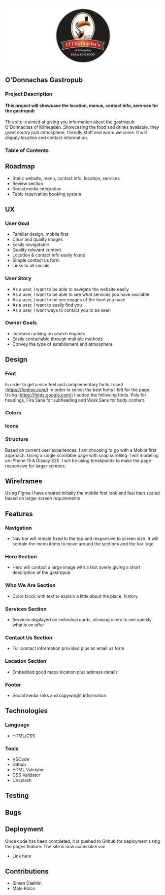 ![Logo Image](assets/images/readme/logo.png)

## O'Donnachas Gastropub

### Project Description

#### This project will showcase the location, menus, contact info, services for the gastropub

This site is aimed at giving you information about the gastropub O'Donnachas of Kilmeaden. Showcasing the food and drinks available, they great coutry pub atmosphere, friendly staff and warm welcome. It will dispaly location and contact information.

### Table of Contents

## Roadmap

- Static website, menu, contact info, location, services
- Review section
- Social media integration
- Table reservation booking system

## UX

### User Goal

- Familiar design, mobile first
- Clear and quality images
- Easily navigatable
- Quality relevant content
- Location & contact info easily found
- Simple contact us form
- Links to all socials

### User Story

- As a user, I want to be able to navigate the website easily
- As a user, I want to be able to see what services you have available
- As a user, I want to be see images of the food you have
- As a user, I want to easily find you
- As a user, I want ways to contact you to be seen

### Owner Goals

- Increase ranking on search engines
- Easily contactable through multiple methods
- Convey the type of establisment and atmosphere

## Design

### Font

In order to get a nice feel and complementary fonts I used (https://fontjoy.com/) in order to select the best fonts I felt for the page. Using (https://fonts.google.com/) I added the following fonts. Poly for headings, Fira Sans for subheading and Work Sans for body content.

### Colors

### Icons

### Structure

Based on current user experiences, I am choosing to go with a Mobile first approach. Using a single scrollable page with snap scrolling. I will modeling on iPhone 15 & Glaxay S20. I will be using breakpoints to make the page responsive for larger screens.

## Wireframes

Using Figma I have created initially the mobile first look and feel then scaled based on larger screen requirements

## Features

### Navigation

- Nav bar will remain fixed to the top and responsive to screen size. It will contain the menu items to move around the sections and the bar logo

### Hero Section

- Hero will contact a large image with a text overly giving a short description of the gastropub

### Who We Are Section

- Color block with text to explain a little about the place, history.

### Services Section

- Services displayed on individual cards, allowing users to see quickly what is on offer

### Contact Us Section

- Full contact information provided plus an email us form

### Location Section

- Embedded good maps location plus address details

### Footer

- Social media links and copywright information

## Technologies

### Language

- HTML/CSS

### Tools

- VSCode
- Github
- HTML Validator
- CSS Validator
- Unsplash

## Testing

## Bugs

## Deployment

Once code has been completed, it is pushed to Github for deployment using the pages feature. The site is now accessible via:

- Link here

## Contributions

- Simen Daehlin
- Mate Rizco
